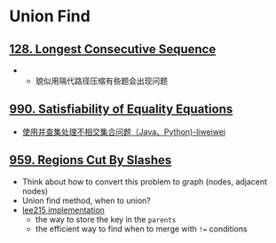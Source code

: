 # Union Find

## [128. Longest Consecutive Sequence](https://leetcode.com/problems/longest-consecutive-sequence/)
- - 貌似用隔代路径压缩有些题会出现问题

## [990. Satisfiability of Equality Equations](https://leetcode.com/problems/satisfiability-of-equality-equations/)
- [使用并查集处理不相交集合问题（Java、Python)-liweiwei](https://leetcode-cn.com/problems/satisfiability-of-equality-equations/solution/shi-yong-bing-cha-ji-chu-li-bu-xiang-jiao-ji-he-we/)

## [959. Regions Cut By Slashes](https://leetcode.com/problems/regions-cut-by-slashes/)
- Think about how to convert this problem to graph (nodes, adjacent nodes)
- Union find method, when to union? 
- [lee215 implementation](https://leetcode.com/problems/regions-cut-by-slashes/discuss/205680/JavaC%2B%2BPython-Split-4-parts-and-Union-Find)
    - the way to store the key in the `parents`
    - the efficient way to find when to merge with `!=` conditions
